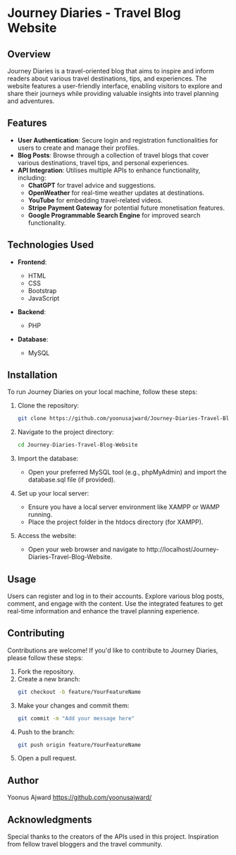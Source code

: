 # Journey Diaries - Travel Blog Website

## Overview

Journey Diaries is a travel-oriented blog that aims to inspire and inform readers about various travel destinations, tips, and experiences. The website features a user-friendly interface, enabling visitors to explore and share their journeys while providing valuable insights into travel planning and adventures.

## Features

- **User Authentication**: Secure login and registration functionalities for users to create and manage their profiles.
- **Blog Posts**: Browse through a collection of travel blogs that cover various destinations, travel tips, and personal experiences.
- **API Integration**: Utilises multiple APIs to enhance functionality, including:
  - **ChatGPT** for travel advice and suggestions.
  - **OpenWeather** for real-time weather updates at destinations.
  - **YouTube** for embedding travel-related videos.
  - **Stripe Payment Gateway** for potential future monetisation features.
  - **Google Programmable Search Engine** for improved search functionality.

## Technologies Used

- **Frontend**:
  - HTML
  - CSS
  - Bootstrap
  - JavaScript

- **Backend**:
  - PHP

- **Database**:
  - MySQL

## Installation

To run Journey Diaries on your local machine, follow these steps:

1. Clone the repository:
   ```bash
   git clone https://github.com/yoonusajward/Journey-Diaries-Travel-Blog-Website.git

2. Navigate to the project directory:
   ```bash
   cd Journey-Diaries-Travel-Blog-Website

3. Import the database:
   - Open your preferred MySQL tool (e.g., phpMyAdmin) and import the database.sql file (if provided).

4. Set up your local server:
   - Ensure you have a local server environment like XAMPP or WAMP running.
   - Place the project folder in the htdocs directory (for XAMPP).
  
5. Access the website:
   - Open your web browser and navigate to http://localhost/Journey-Diaries-Travel-Blog-Website.

## Usage
Users can register and log in to their accounts.
Explore various blog posts, comment, and engage with the content.
Use the integrated features to get real-time information and enhance the travel planning experience.

## Contributing
Contributions are welcome! If you'd like to contribute to Journey Diaries, please follow these steps:

1. Fork the repository.
2. Create a new branch:
   ```bash
   git checkout -b feature/YourFeatureName

3. Make your changes and commit them:
   ```bash
   git commit -m "Add your message here"

4. Push to the branch:
   ```bash
   git push origin feature/YourFeatureName

5. Open a pull request.

## Author
Yoonus Ajward
https://github.com/yoonusajward/

## Acknowledgments
Special thanks to the creators of the APIs used in this project.
Inspiration from fellow travel bloggers and the travel community.
